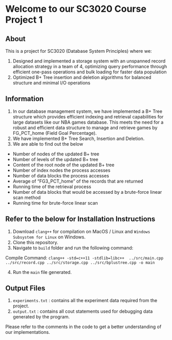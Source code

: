 # Welcome to our SC3020 Course Project 1
## About

This is a project for SC3020 (Database System Principles) where we:
1. Designed and implemented a storage system with an unspanned record allocation strategy in a team of 4, optimizing query performance through efficient one-pass operations and bulk loading for faster data population
2. Optimized B+ Tree insertion and deletion algorithms for balanced structure and minimal I/O operations

## Information
1. In our database management system, we have implemented a B+ Tree structure which provides efficient indexing and retrieval capabilities for large datasets like our NBA games database. This
meets the need for a robust and efficient data structure to manage and retrieve games by FG_PCT_home (Field Goal Percentage).
2. We have implemented B+ Tree Search, Insertion and Deletion. 
3. We are able to find out the below

  - Number of nodes of the updated B+ tree
  - Number of levels of the updated B+ tree
  - Content of the root node of the updated B+ tree
  - Number of index nodes the process accesses
  - Number of data blocks the process accesses
  - Average of “FG3_PCT_home” of the records that are returned
  - Running time of the retrieval process
  - Number of data blocks that would be accessed by a brute-force linear scan method
  - Running time for brute-force linear scan

## Refer to the below for Installation Instructions

1. Download `clang++` for compilation on MacOS / Linux and `Windows Subsystem for Linux` on Windows.
2. Clone this repository.
3. Navigate to `build` folder and run the following command:

Compile Command: `clang++ -std=c++11 -stdlib=libc++  ../src/main.cpp ../src/record.cpp ../src/storage.cpp ../src/bplustree.cpp -o main`

4. Run the `main` file generated.

## Output Files
1. `experiments.txt` : contains all the experiment data required from the project.
2. `output.txt` : contains all cout statements used for debugging data generated by the program.

Please refer to the comments in the code to get a better understanding of our implementations.
